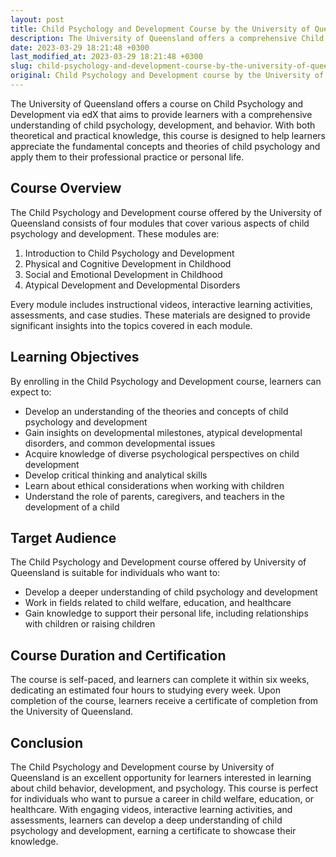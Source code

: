 ```yaml
---
layout: post
title: Child Psychology and Development Course by the University of Queensland via edX
description: The University of Queensland offers a comprehensive Child Psychology and Development course via edX, providing insights on child psychology, development, and behavior.
date: 2023-03-29 18:21:48 +0300
last_modified_at: 2023-03-29 18:21:48 +0300
slug: child-psychology-and-development-course-by-the-university-of-queensland-via-edx
original: Child Psychology and Development course by the University of Queensland via edX
---
```


The University of Queensland offers a course on Child Psychology and Development via edX that aims to provide learners with a comprehensive understanding of child psychology, development, and behavior. With both theoretical and practical knowledge, this course is designed to help learners appreciate the fundamental concepts and theories of child psychology and apply them to their professional practice or personal life.

## Course Overview

The Child Psychology and Development course offered by the University of Queensland consists of four modules that cover various aspects of child psychology and development. These modules are:

1. Introduction to Child Psychology and Development
2. Physical and Cognitive Development in Childhood
3. Social and Emotional Development in Childhood
4. Atypical Development and Developmental Disorders

Every module includes instructional videos, interactive learning activities, assessments, and case studies. These materials are designed to provide significant insights into the topics covered in each module.

## Learning Objectives

By enrolling in the Child Psychology and Development course, learners can expect to:

- Develop an understanding of the theories and concepts of child psychology and development
- Gain insights on developmental milestones, atypical developmental disorders, and common developmental issues
- Acquire knowledge of diverse psychological perspectives on child development
- Develop critical thinking and analytical skills
- Learn about ethical considerations when working with children
- Understand the role of parents, caregivers, and teachers in the development of a child

## Target Audience

The Child Psychology and Development course offered by University of Queensland is suitable for individuals who want to:

- Develop a deeper understanding of child psychology and development
- Work in fields related to child welfare, education, and healthcare
- Gain knowledge to support their personal life, including relationships with children or raising children

## Course Duration and Certification

The course is self-paced, and learners can complete it within six weeks, dedicating an estimated four hours to studying every week. Upon completion of the course, learners receive a certificate of completion from the University of Queensland.

## Conclusion

The Child Psychology and Development course by University of Queensland is an excellent opportunity for learners interested in learning about child behavior, development, and psychology. This course is perfect for individuals who want to pursue a career in child welfare, education, or healthcare. With engaging videos, interactive learning activities, and assessments, learners can develop a deep understanding of child psychology and development, earning a certificate to showcase their knowledge.